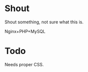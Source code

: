 Shout
=====

Shout something, not sure what this is.

Nginx+PHP+MySQL

Todo
=====

Needs proper CSS.
